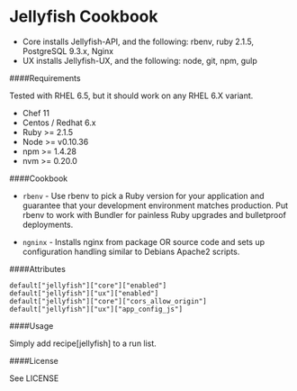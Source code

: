 Jellyfish Cookbook
=======================

* Core installs Jellyfish-API, and the following: rbenv, ruby 2.1.5, PostgreSQL 9.3.x, Nginx
* UX installs Jellyfish-UX, and the following: node, git, npm, gulp

####Requirements

Tested with RHEL 6.5, but it should work on any RHEL 6.X variant.

* Chef 11
* Centos / Redhat 6.x
* Ruby >= 2.1.5
* Node >= v0.10.36
* npm >= 1.4.28
* nvm >= 0.20.0

####Cookbook

- `rbenv` - Use rbenv to pick a Ruby version for your application and guarantee that your development environment matches production. Put rbenv to work with Bundler for painless Ruby upgrades and bulletproof deployments.

- `ngninx` - Installs nginx from package OR source code and sets up configuration handling similar to Debians Apache2 scripts.

####Attributes

````
default["jellyfish"]["core"]["enabled"] 
default["jellyfish"]["ux"]["enabled"] 
default["jellyfish"]["core"]["cors_allow_origin"]
default["jellyfish"]["ux"]["app_config_js"]
````

####Usage

Simply add recipe[jellyfish] to a run list.

####License

See LICENSE
